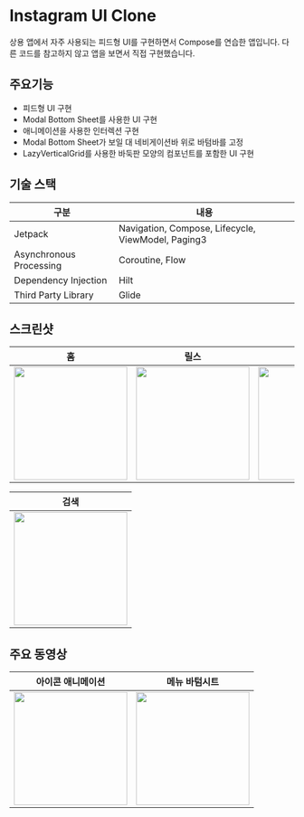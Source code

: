 # Instagram UI Clone
상용 앱에서 자주 사용되는 피드형 UI를 구현하면서 Compose를 연습한 앱입니다.
다른 코드를 참고하지 않고 앱을 보면서 직접 구현했습니다.

## 주요기능
- 피드형 UI 구현
- Modal Bottom Sheet를 사용한 UI 구현
- 애니메이션을 사용한 인터렉션 구현
- Modal Bottom Sheet가 보일 대 네비게이션바 위로 바텀바를 고정
- LazyVerticalGrid를 사용한 바둑판 모양의 컴포넌트를 포함한 UI 구현

## 기술 스택
| 구분 | 내용 |
| --- | --- |
| Jetpack | Navigation, Compose, Lifecycle, ViewModel, Paging3 |
| Asynchronous Processing | Coroutine, Flow |
| Dependency Injection | Hilt |
| Third Party Library | Glide |

## 스크린샷
| 홈 | 릴스 | 내 프로필 |
| --- | --- | --- |
| <img src="https://github.com/user-attachments/assets/cb71153b-974a-4800-9a77-4c04553602ef" width="200"/> | <img src="https://github.com/user-attachments/assets/8133c5ce-63bd-4f37-89a7-edf97fccb7b5" width="200"/> | <img src="https://github.com/user-attachments/assets/251626d3-e16f-4105-a5a2-10e1229e62d2" width="200"/> |

| 검색 |
| --- |
| <img src="https://github.com/user-attachments/assets/de9c13ca-5a5f-42a1-a823-329682e18d90" width="200"/> |

## 주요 동영상
| 아이콘 애니메이션 | 메뉴 바텀시트 | 
| --- | --- | 
| <img src="https://github.com/user-attachments/assets/cfa21c96-ceb8-419e-958a-61def963037e" width="200"/> | <img src="https://github.com/user-attachments/assets/da11d465-564c-49be-a9e3-8baf27d1a782" width="200"/> |